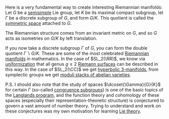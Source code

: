 Here is a very fundamental way to create interesting Riemannian manifolds: Let $G$ be a [semisimple](semisimple%20category.md) Lie group, let $K$ be its maximal compact subgroup, let $\Gamma$ be a discrete subgroup of $G$, and form $G/K$. This quotient is called the [symmetric space](../Unsorted/symmetric%20space.md) attached to $G$.

The Riemannian structure comes from an invariant metric on $G$, and so $G$ acts as isometries on $G/K$ by left translation.

If you now take a discrete subgroup $\Gamma$ of $G$, you can form the double quotient $\Gamma∖G/K$. These are some of the most celebrated [Riemannian manifolds](Riemannian%20manifolds) in mathematics. In the case of $SL_2(\RR)$, we know via [uniformization](uniformization.md) that all genus $g\geq2$ [Riemann surfaces](Riemann%20surfaces) can be described in this way. In the case of $SL_2(\CC)$ we get [hyperbolic 3-manifolds](hyperbolic%203-manifolds), from symplectic groups we get [moduli stacks of abelian varieties](moduli%20stack%20of%20abelian%20varieties.md).

P.S. I should also note that the study of spaces $\dcoset{\Gamma}{G}{K}$ for certain $\Gamma$ (so-called [congruence subgroups](congruence%20subgroups)) is one of the basic topics of the [Langlands program](Langlands%20program), and the function theory and cohomology of these spaces (especially their representation-theoretic structure) is conjectured to govern a vast amount of number theory. Trying to understand and work on these conjectures was my own motivation for learning [Lie theory](Lie%20group.md).
